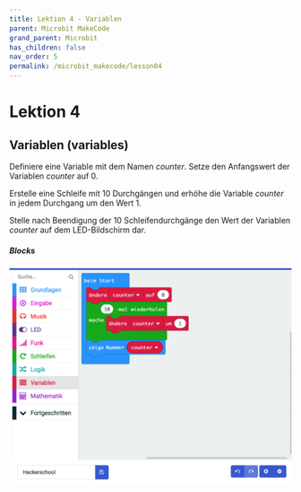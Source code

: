 ```yaml
---
title: Lektion 4 - Variablen
parent: Microbit MakeCode
grand_parent: Microbit
has_children: false
nav_order: 5
permalink: /microbit_makecode/lesson04
---
```


# Lektion 4

## Variablen (variables)

Definiere eine Variable mit dem Namen _counter_. Setze den Anfangswert der Variablen _counter_ auf 0.

Erstelle eine Schleife mit 10 Durchgängen und erhöhe die Variable _counter_ in jedem Durchgang um den Wert 1.

Stelle nach Beendigung der 10 Schleifendurchgänge den Wert der Variablen _counter_ auf dem LED-Bildschirm dar.

##### Blocks

![Screenshot](./screenshot.png "Screenshot")
